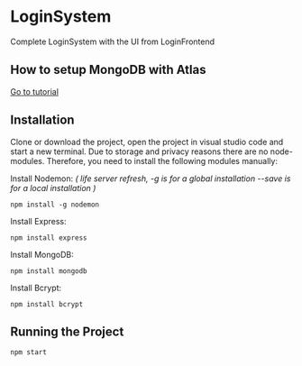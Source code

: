 # LoginSystem

Complete LoginSystem with the UI from LoginFrontend

## How to setup MongoDB with Atlas

[Go to tutorial](https://www.mongodb.com/developer/quickstart/node-crud-tutorial/?_ga=2.97668826.438107056.1653379753-194282987.1653379753#setup)

## Installation &nbsp;&nbsp;&nbsp;&nbsp;&nbsp;

Clone or download the project, open the project in visual studio code and start a new terminal. Due to storage and privacy reasons there are no node-modules. Therefore, you need to install the following modules manually:

Install Nodemon: _( life server refresh, -g is for a global installation --save is for a local installation )_

```
npm install -g nodemon
```

Install Express:

```
npm install express
```

Install MongoDB:

```
npm install mongodb
```

Install Bcrypt:

```
npm install bcrypt
```

## Running the Project

```
npm start
```


